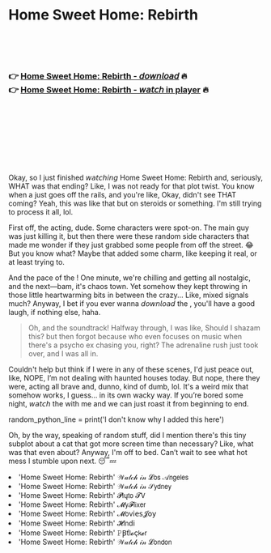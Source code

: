 <h1>Home Sweet Home: Rebirth</h1>

<br><br><br>

<h3>👉 <a href="https://Davids-tioxematu1985.github.io/ahskhnchmj/">Home Sweet Home: Rebirth - 𝘥𝘰𝘸𝘯𝘭𝘰𝘢𝘥</a> 🔥<br>
👉 <a href="https://Davids-tioxematu1985.github.io/ahskhnchmj/">Home Sweet Home: Rebirth - 𝘸𝘢𝘵𝘤𝘩 in player</a> 🔥
</h3>



<br><br><br><br><br><br><br>


Okay, so I just finished 𝘸𝘢𝘵𝘤𝘩𝘪𝘯𝘨 Home Sweet Home: Rebirth and, seriously, WHAT was that ending? Like, I was not ready for that plot twist. You know when a   just goes off the rails, and you're like, Okay, didn't see THAT coming? Yeah, this was like that but on steroids or something. I'm still trying to process it all, lol.

First off, the acting, dude. Some characters were spot-on. The main guy was just killing it, but then there were these random side characters that made me wonder if they just grabbed some people from off the street. 😂 But you know what? Maybe that added some charm, like keeping it real, or at least trying to. 

And the pace of the  ! One minute, we're chilling and getting all nostalgic, and the next—bam, it's chaos town. Yet somehow they kept throwing in those little heartwarming bits in between the crazy... Like, mixed signals much? Anyway, I bet if you ever wanna 𝘥𝘰𝘸𝘯𝘭𝘰𝘢𝘥 the  , you'll have a good laugh, if nothing else, haha.

> Oh, and the soundtrack! Halfway through, I was like, Should I shazam this? but then forgot because who even focuses on music when there's a psycho ex chasing you, right? The adrenaline rush just took over, and I was all in.

Couldn't help but think if I were in any of these scenes, I'd just peace out, like, NOPE, I’m not dealing with haunted houses today. But nope, there they were, acting all brave and, dunno, kind of dumb, lol. It's a weird mix that somehow works, I guess... in its own wacky way. If you’re bored some night, 𝘸𝘢𝘵𝘤𝘩 the   with me and we can just roast it from beginning to end.

random_python_line = print('I don\'t know why I added this here')

Oh, by the way, speaking of random stuff, did I mention there's this tiny subplot about a cat that got more screen time than necessary? Like, what was that even about? Anyway, I'm off to bed. Can’t wait to see what hot mess I stumble upon next. 😴💤

<li>'Home Sweet Home: Rebirth' 𝒲𝒶𝓉𝒸𝒽 𝒾𝓃 𝓛𝗈𝗌 𝒜𝗇𝗀𝖾𝗅𝖾𝗌</li>
<li>'Home Sweet Home: Rebirth' 𝒲𝒶𝓉𝒸𝒽 𝒾𝓃 𝒮𝗒𝖽𝗇𝖾𝗒</li>
<li>'Home Sweet Home: Rebirth' 𝓟𝗅ų𝗍𝗈 𝓣𝖵</li>
<li>'Home Sweet Home: Rebirth' 𝓜𝗒𝓕𝗅𝗂𝗑𝖾𝗋</li>
<li>'Home Sweet Home: Rebirth' 𝓜𝗈ν𝗂𝖾𝗌𝓙𝗈𝗒</li>
<li>'Home Sweet Home: Rebirth' 𝓗𝗂𝗇ԁ𝗂</li>
<li>'Home Sweet Home: Rebirth' 𝙿Ꞵť𝗅𝓸ç𝗄𝓮𝗋</li>
<li>'Home Sweet Home: Rebirth' 𝒲𝒶𝓉𝒸𝒽 𝒾𝓃 𝓛𝗈𝗇𝖽𝗈𝗇</li>
